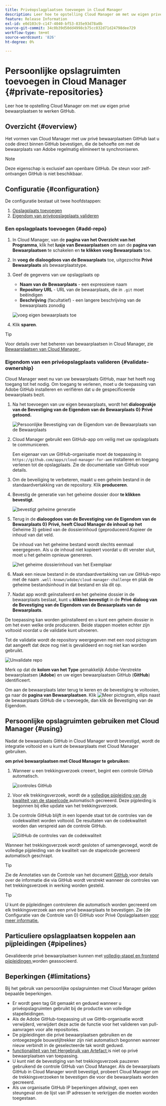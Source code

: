 ```yaml
---
title: Privéopslagplaatsen toevoegen in Cloud Manager
description: Leer hoe te opstelling Cloud Manager om met uw eigen privé bewaarplaatsen te werken GitHub.
feature: Release Information
exl-id: e0d103c9-c147-4040-bf53-835e93d78a0b
source-git-commit: 34c0b39d50dd4998cb75cc032d71d24798dee729
workflow-type: tm+mt
source-wordcount: '826'
ht-degree: 0%

---
```



# Persoonlijke opslagruimten toevoegen in Cloud Manager {#private-repositories}

Leer hoe te opstelling Cloud Manager om met uw eigen privé bewaarplaatsen te werken GitHub.

## Overzicht {#overview}

Het vormen van Cloud Manager met uw privé bewaarplaatsen GitHub laat u code direct binnen GitHub bevestigen, die de behoefte om met de bewaarplaats van Adobe regelmatig elimineert te synchroniseren.

>[!NOTE]
>
>Deze eigenschap is exclusief aan openbare GitHub. De steun voor zelf-ontvangen GitHub is niet beschikbaar.

## Configuratie {#configuration}

De configuratie bestaat uit twee hoofdstappen:

1. [Opslagplaats toevoegen](#add-repo)
1. [Eigendom van privéopslagplaats valideren](#validate-ownership)



### Een opslagplaats toevoegen {#add-repo}

1. In Cloud Manager, van de **pagina van het Overzicht van het Programma**, klik het **lusje van Bewaarplaatsen** om aan de **pagina van Bewaarplaatsen** te schakelen en **te klikken voeg Bewaarplaats** toe.

1. In **voeg de dialoogdoos van de Bewaarplaats** toe, uitgezochte **Privé Bewaarplaats** als bewaarplaatstype.

1. Geef de gegevens van uw opslagplaats op

   * **Naam van de Bewaarplaats** - een expressieve naam
   * **Repository URL** - URL van de bewaarplaats, die in `.git` moet beëindigen
   * **Beschrijving** (facultatief) - een langere beschrijving van de bewaarplaats zonodig

   ![ voeg eigen bewaarplaats ](/help/assets/repositories/add-own-github.png) toe

1. Klik **sparen**.

>[!TIP]
>
>Voor details over het beheren van bewaarplaatsen in Cloud Manager, zie [ Bewaarplaatsen van Cloud Manager ](/help/managing-code/managing-repositories.md).



### Eigendom van een privéopslagplaats valideren {#validate-ownership}

Cloud Manager weet nu van uw bewaarplaats GitHub, maar het heeft nog toegang tot het nodig. Om toegang te verlenen, moet u de toepassing van Adobe GitHub installeren en verifiëren dat u de gespecificeerde bewaarplaats bezit.

1. Na het toevoegen van uw eigen bewaarplaats, wordt het **dialoogvakje van de Bevestiging van de Eigendom van de Bewaarplaats 0&rbrace; Privé getoond.**

   ![ Persoonlijke Bevestiging van de Eigendom van de Bewaarplaats van de Bewaarplaats ](/help/assets/repositories/private-repo-validate.png)

1. Cloud Manager gebruikt een GitHub-app om veilig met uw opslagplaats te communiceren.

   Een eigenaar van uw GitHub-organisatie moet de toepassing in `https://github.com/apps/cloud-manager-for-aem` installeren en toegang verlenen tot de opslagplaats. Zie de documentatie van GitHub voor details.

1. Om de beveiliging te verbeteren, maakt u een geheim bestand in de standaardvertakking van de repository. Klik **produceren**.

1. Bevestig de generatie van het geheime dossier door **te klikken bevestigt**.

   ![ bevestigt geheime generatie ](/help/assets/repositories/confirm-generation.png)

1. Terug in de **dialoogdoos van de Bevestiging van de Eigendom van de Bewaarplaats 0&rbrace; Privé, heeft Cloud Manager de inhoud op het** Geheime 3&rbrace; gebied van de dossierinhoud &lbrace;geproduceerd. **&#x200B;**&#x200B;Kopieer de inhoud van dat veld.

   De inhoud van het geheime bestand wordt slechts eenmaal weergegeven. Als u de inhoud niet kopieert voordat u dit venster sluit, moet u het geheim opnieuw genereren.

   ![ het geheime dossierinhoud van het Exemplaar ](/help/assets/repositories/new-secret.png)

1. Maak een nieuw bestand in de standaardvertakking van uw GitHub-repo met de naam `.well-known/adobe/cloud-manager-challenge` en plak de geheime bestandsinhoud in dat bestand en sla dit op.

1. Nadat app wordt geïnstalleerd en het geheime dossier in de bewaarplaats bestaat, kunt u **klikken bevestigt** in de **Privé dialoog van de Bevestiging van de Eigendom van de Bewaarplaats van de Bewaarplaats**.

De toepassing kan worden geïnstalleerd en u kunt een geheim dossier in om het even welke orde produceren. Beide stappen moeten echter zijn voltooid voordat u de validatie kunt uitvoeren.

Tot de validatie wordt de repository weergegeven met een rood pictogram dat aangeeft dat deze nog niet is gevalideerd en nog niet kan worden gebruikt.

![ Unvalidate repo ](/help/assets/repositories/unvalidated-repo.png)

Merk op dat de **kolom van het Type** gemakkelijk Adobe-Verstrekte bewaarplaatsen (**Adobe**) en uw eigen bewaarplaatsen GitHub (**GitHub**) identificeert.

Om aan de bewaarplaats later terug te keren en de bevestiging te voltooien, ga naar de **pagina van Bewaarplaatsen**. Klik ![ Meer pictogram, ellips ](https://spectrum.adobe.com/static/icons/workflow_18/Smock_More_18_N.svg) naast de bewaarplaats GitHub die u toevoegde, dan klik de Bevestiging van de Eigendom **&#x200B;**.


## Persoonlijke opslagruimten gebruiken met Cloud Manager {#using}

Nadat de bewaarplaats GitHub in Cloud Manager wordt bevestigd, wordt de integratie voltooid en u kunt de bewaarplaats met Cloud Manager gebruiken.

**om privé bewaarplaatsen met Cloud Manager te gebruiken:**

1. Wanneer u een trekkingsverzoek creeert, begint een controle GitHub automatisch.

   ![ controles GitHub ](/help/assets/repositories/github-checks.png)

1. Voor elk trekkingsverzoek, wordt de a [ volledige pijpleiding van de kwaliteit van de stapelcode ](/help/using/managing-pipelines.md) automatisch gecreeerd. Deze pijpleiding is begonnen bij elke update van het trekkingsverzoek.

1. De controle GitHub blijft in een lopende staat tot de controles van de codekwaliteit worden voltooid. De resultaten van de codekwaliteit worden dan verspreid aan de controle GitHub.

   ![ GitHub de controles van de codekwaliteit ](/help/assets/repositories/github-code-quality.png)

Wanneer het trekkingsverzoek wordt gesloten of samengevoegd, wordt de volledige pijpleiding van de kwaliteit van de stapelcode gecreeerd automatisch geschrapt.

>[!TIP]
>
>Zie de Annotaties van de Controle van het document [ GitHub ](github-annotations.md) voor details over de informatie die via GitHub wordt verstrekt wanneer de controles van het trekkingsverzoek in werking worden gesteld.

>[!TIP]
>
>U kunt de pijpleidingen controleren die automatisch worden gecreeerd om elk trekkingsverzoek aan een privé bewaarplaats te bevestigen. Zie {de Configuratie van de Controle van 0} GitHub voor Privé Opslagplaatsen [ voor meer informatie.](github-check-config.md)



## Particuliere opslagplaatsen koppelen aan pijpleidingen {#pipelines}

Gevalideerde privé bewaarplaatsen kunnen met [ volledig-stapel en frontend pijpleidingen ](/help/overview/ci-cd-pipelines.md) worden geassocieerd.



## Beperkingen {#limitations}

Bij het gebruik van persoonlijke opslagruimten met Cloud Manager gelden bepaalde beperkingen.

* Er wordt geen tag Git gemaakt en geduwd wanneer u privéopslagruimten gebruikt bij de productie van volledige stapelleidingen.
* Als de Adobe GitHub-toepassing uit uw GitHb-organisatie wordt verwijderd, verwijdert deze actie de functie voor het valideren van pull-aanvragen voor alle repositories.
* De pijpleidingen die privé bewaarplaatsen gebruiken en de ontoegezegde bouwstijltrekker zijn niet automatisch begonnen wanneer nieuw verbindt in de geselecteerde tak wordt geduwd.
* [ functionaliteit van het Hergebruik van Artefact ](/help/getting-started/project-setup.md#build-artifact-reuse) is niet op privé bewaarplaatsen van toepassing.
* U kunt niet de bevestiging van het trekkingsverzoek pauzeren gebruikend de controle GitHub van Cloud Manager. Als de bewaarplaats GitHub in Cloud Manager wordt bevestigd, probeert Cloud Manager om de trekkingsverzoeken te bevestigen die voor die bewaarplaats worden gecreeerd.
* Als uw organisatie GitHub IP beperkingen afdwingt, open een steungeval om de lijst van IP adressen te verkrijgen die moeten worden toegestaan.
